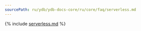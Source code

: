 ```yaml
---
sourcePath: ru/ydb/ydb-docs-core/ru/core/faq/serverless.md
---
```

{% include [serverless.md](_includes/serverless.md) %}
